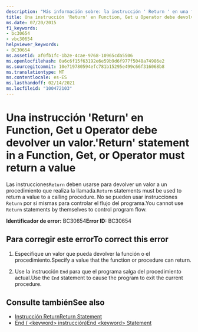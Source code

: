 ```yaml
---
description: "Más información sobre: la instrucción ' Return ' en una función, get o Operator debe devolver un valor"
title: Una instrucción 'Return' en Function, Get u Operator debe devolver un valor.
ms.date: 07/20/2015
f1_keywords:
- bc30654
- vbc30654
helpviewer_keywords:
- BC30654
ms.assetid: af0fb1fc-1b2e-4cae-9768-10965cda5506
ms.openlocfilehash: 0a6c6f15f63192e6e59b9d6f977f5048a74986e2
ms.sourcegitcommit: 10e719780594efc781b15295e499c66f316068b8
ms.translationtype: MT
ms.contentlocale: es-ES
ms.lasthandoff: 02/14/2021
ms.locfileid: "100472103"
---
```

# <a name="return-statement-in-a-function-get-or-operator-must-return-a-value"></a><span data-ttu-id="b5bf6-103">Una instrucción 'Return' en Function, Get u Operator debe devolver un valor.</span><span class="sxs-lookup"><span data-stu-id="b5bf6-103">'Return' statement in a Function, Get, or Operator must return a value</span></span>

<span data-ttu-id="b5bf6-104">Las instrucciones`Return` deben usarse para devolver un valor a un procedimiento que realiza la llamada.</span><span class="sxs-lookup"><span data-stu-id="b5bf6-104">`Return` statements must be used to return a value to a calling procedure.</span></span> <span data-ttu-id="b5bf6-105">No se pueden usar instrucciones `Return` por sí mismas para controlar el flujo del programa.</span><span class="sxs-lookup"><span data-stu-id="b5bf6-105">You cannot use `Return` statements by themselves to control program flow.</span></span>  
  
 <span data-ttu-id="b5bf6-106">**Identificador de error:** BC30654</span><span class="sxs-lookup"><span data-stu-id="b5bf6-106">**Error ID:** BC30654</span></span>  
  
## <a name="to-correct-this-error"></a><span data-ttu-id="b5bf6-107">Para corregir este error</span><span class="sxs-lookup"><span data-stu-id="b5bf6-107">To correct this error</span></span>  
  
1. <span data-ttu-id="b5bf6-108">Especifique un valor que pueda devolver la función o el procedimiento.</span><span class="sxs-lookup"><span data-stu-id="b5bf6-108">Specify a value that the function or procedure can return.</span></span>  
  
2. <span data-ttu-id="b5bf6-109">Use la instrucción `End` para que el programa salga del procedimiento actual.</span><span class="sxs-lookup"><span data-stu-id="b5bf6-109">Use the `End` statement to cause the program to exit the current procedure.</span></span>  
  
## <a name="see-also"></a><span data-ttu-id="b5bf6-110">Consulte también</span><span class="sxs-lookup"><span data-stu-id="b5bf6-110">See also</span></span>

- [<span data-ttu-id="b5bf6-111">Instrucción Return</span><span class="sxs-lookup"><span data-stu-id="b5bf6-111">Return Statement</span></span>](../language-reference/statements/return-statement.md)
- [<span data-ttu-id="b5bf6-112">End ( \<keyword> instrucción)</span><span class="sxs-lookup"><span data-stu-id="b5bf6-112">End \<keyword> Statement</span></span>](../language-reference/statements/end-keyword-statement.md)
